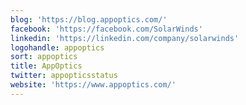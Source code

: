 ```yaml
---
blog: 'https://blog.appoptics.com/'
facebook: 'https://facebook.com/SolarWinds'
linkedin: 'https://linkedin.com/company/solarwinds'
logohandle: appoptics
sort: appoptics
title: AppOptics
twitter: appopticsstatus
website: 'https://www.appoptics.com/'
---
```

